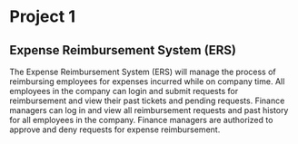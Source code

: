 # Project 1

## Expense Reimbursement System (ERS)

The Expense Reimbursement System (ERS) will manage the process of reimbursing employees for expenses incurred while on
company time. All employees in the company can login and submit requests for reimbursement and view their past tickets
and pending requests. Finance managers can log in and view all reimbursement requests and past history for all employees
in the company. Finance managers are authorized to approve and deny requests for expense reimbursement.

